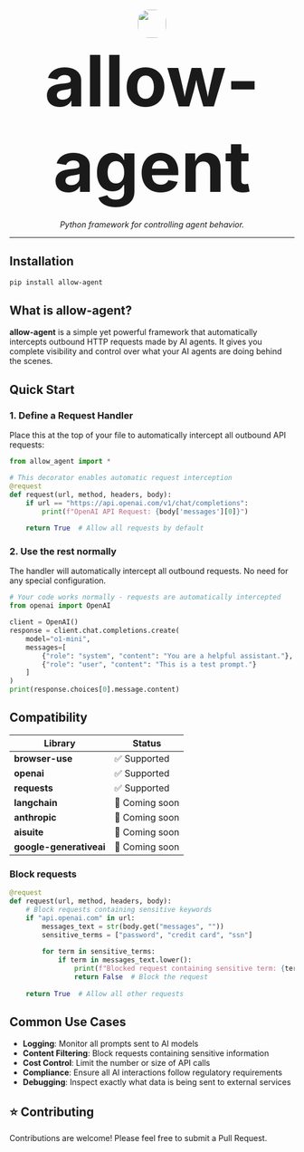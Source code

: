 <h1 align="center">
    <img src="https://i.imgur.com/bFiXBTa.png" width="50px" height="50px" style="border-radius: 20px;"><br>
    <span style="font-size: 125px;">allow-agent</span>
  <br>
</h1>

<p align="center">
  <em>Python framework for controlling agent behavior.</em>
</p>

---

## Installation

```bash
pip install allow-agent
```

## What is allow-agent?

**allow-agent** is a simple yet powerful framework that automatically intercepts outbound HTTP requests made by AI agents. It gives you complete visibility and control over what your AI agents are doing behind the scenes.

## Quick Start

### 1. Define a Request Handler

Place this at the top of your file to automatically intercept all outbound API requests:

```python
from allow_agent import *

# This decorator enables automatic request interception
@request
def request(url, method, headers, body):
    if url == "https://api.openai.com/v1/chat/completions":
        print(f"OpenAI API Request: {body['messages'][0]}")
        
    return True  # Allow all requests by default
```

### 2. Use the rest normally

The handler will automatically intercept all outbound requests. No need for any special configuration.

```python
# Your code works normally - requests are automatically intercepted
from openai import OpenAI

client = OpenAI()
response = client.chat.completions.create(
    model="o1-mini",
    messages=[
        {"role": "system", "content": "You are a helpful assistant."},
        {"role": "user", "content": "This is a test prompt."}
    ]
)
print(response.choices[0].message.content)
```

## Compatibility

| Library | Status |
|-------------------|--------|
| **browser-use** | ✅ Supported |
| **openai** | ✅ Supported |
| **requests** | ✅ Supported |
| **langchain** | 🔄 Coming soon |
| **anthropic** | 🔄 Coming soon |
| **aisuite** | 🔄 Coming soon |
| **google-generativeai** | 🔄 Coming soon |

### Block requests

```python
@request
def request(url, method, headers, body):
    # Block requests containing sensitive keywords
    if "api.openai.com" in url:
        messages_text = str(body.get("messages", ""))
        sensitive_terms = ["password", "credit card", "ssn"]
        
        for term in sensitive_terms:
            if term in messages_text.lower():
                print(f"Blocked request containing sensitive term: {term}")
                return False  # Block the request
                
    return True  # Allow all other requests
```

## Common Use Cases

- **Logging**: Monitor all prompts sent to AI models
- **Content Filtering**: Block requests containing sensitive information
- **Cost Control**: Limit the number or size of API calls
- **Compliance**: Ensure all AI interactions follow regulatory requirements
- **Debugging**: Inspect exactly what data is being sent to external services

## ⭐ Contributing

Contributions are welcome! Please feel free to submit a Pull Request.

